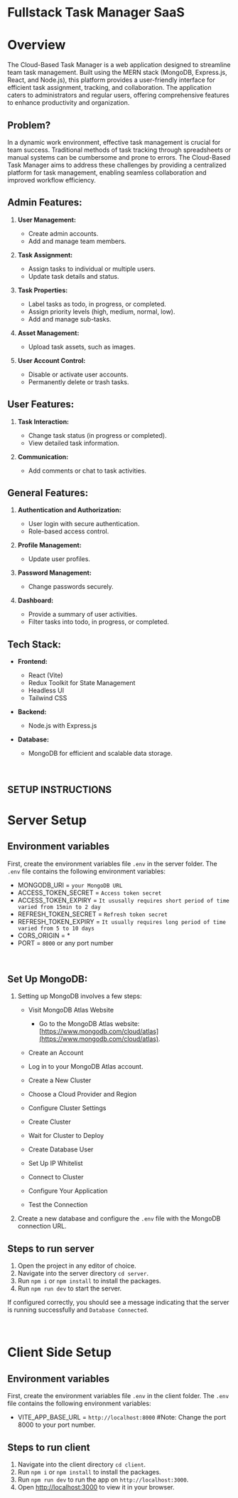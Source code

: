# Fullstack Task Manager SaaS

# Overview

The Cloud-Based Task Manager is a web application designed to streamline team task management. Built using the MERN stack (MongoDB, Express.js, React, and Node.js), this platform provides a user-friendly interface for efficient task assignment, tracking, and collaboration. The application caters to administrators and regular users, offering comprehensive features to enhance productivity and organization.

## Problem?

In a dynamic work environment, effective task management is crucial for team success. Traditional methods of task tracking through spreadsheets or manual systems can be cumbersome and prone to errors. The Cloud-Based Task Manager aims to address these challenges by providing a centralized platform for task management, enabling seamless collaboration and improved workflow efficiency.

###

## **Admin Features:**

1. **User Management:**

   - Create admin accounts.
   - Add and manage team members.

2. **Task Assignment:**

   - Assign tasks to individual or multiple users.
   - Update task details and status.

3. **Task Properties:**

   - Label tasks as todo, in progress, or completed.
   - Assign priority levels (high, medium, normal, low).
   - Add and manage sub-tasks.

4. **Asset Management:**

   - Upload task assets, such as images.

5. **User Account Control:**
   - Disable or activate user accounts.
   - Permanently delete or trash tasks.

## **User Features:**

1. **Task Interaction:**

   - Change task status (in progress or completed).
   - View detailed task information.

2. **Communication:**
   - Add comments or chat to task activities.

## **General Features:**

1. **Authentication and Authorization:**

   - User login with secure authentication.
   - Role-based access control.

2. **Profile Management:**

   - Update user profiles.

3. **Password Management:**

   - Change passwords securely.

4. **Dashboard:**
   - Provide a summary of user activities.
   - Filter tasks into todo, in progress, or completed.

## **Tech Stack:**

- **Frontend:**

  - React (Vite)
  - Redux Toolkit for State Management
  - Headless UI
  - Tailwind CSS

- **Backend:**
  - Node.js with Express.js
- **Database:**
  - MongoDB for efficient and scalable data storage.

&nbsp;

## SETUP INSTRUCTIONS

# Server Setup

## Environment variables

First, create the environment variables file `.env` in the server folder. The `.env` file contains the following environment variables:

- MONGODB_URI = `your MongoDB URL`
- ACCESS_TOKEN_SECRET = `Access token secret`
- ACCESS_TOKEN_EXPIRY = `It ususally requires short period of time varied from 15min to 2 day`
- REFRESH_TOKEN_SECRET = `Refresh token secret`
- REFRESH_TOKEN_EXPIRY = `It usually requires long period of time varied from 5 to 10 days`
- CORS_ORIGIN = \*
- PORT = `8000` or any port number

&nbsp;

## Set Up MongoDB:

1. Setting up MongoDB involves a few steps:

   - Visit MongoDB Atlas Website

     - Go to the MongoDB Atlas website: [https://www.mongodb.com/cloud/atlas](https://www.mongodb.com/cloud/atlas).

   - Create an Account
   - Log in to your MongoDB Atlas account.
   - Create a New Cluster
   - Choose a Cloud Provider and Region
   - Configure Cluster Settings
   - Create Cluster
   - Wait for Cluster to Deploy
   - Create Database User
   - Set Up IP Whitelist
   - Connect to Cluster
   - Configure Your Application
   - Test the Connection

2. Create a new database and configure the `.env` file with the MongoDB connection URL.

## Steps to run server

1. Open the project in any editor of choice.
2. Navigate into the server directory `cd server`.
3. Run `npm i` or `npm install` to install the packages.
4. Run `npm run dev` to start the server.

If configured correctly, you should see a message indicating that the server is running successfully and `Database Connected`.

&nbsp;

# Client Side Setup

## Environment variables

First, create the environment variables file `.env` in the client folder. The `.env` file contains the following environment variables:

- VITE_APP_BASE_URL = `http://localhost:8000` #Note: Change the port 8000 to your port number.

## Steps to run client

1. Navigate into the client directory `cd client`.
2. Run `npm i` or `npm install` to install the packages.
3. Run `npm run dev` to run the app on `http://localhost:3000`.
4. Open [http://localhost:3000](http://localhost:3000) to view it in your browser.
